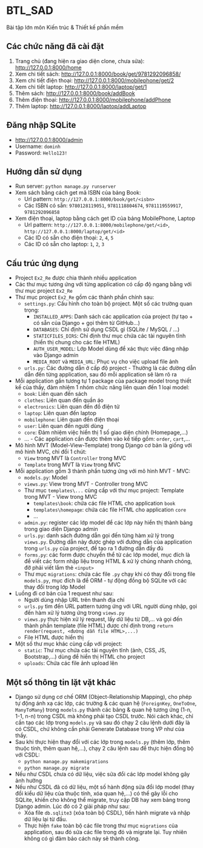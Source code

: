 BTL_SAD
========================

Bài tập lớn môn Kiến trúc &amp; Thiết kế phần mềm

Các chức năng đã cài đặt
--------

1. Trang chủ (đang hiện ra giao diện clone, chưa sửa): http://127.0.0.1:8000/home
2. Xem chi tiết sách: http://127.0.0.1:8000/book/get/9781292096858/
3. Xem chi tiết điện thoại: http://127.0.0.1:8000/mobilephone/get/2
4. Xem chi tiết laptop: http://127.0.0.1:8000/laptop/get/1
5. Thêm sách: http://127.0.0.1:8000/book/addBook
6. Thêm điện thoại: http://127.0.0.1:8000/mobilephone/addPhone
7. Thêm laptop: http://127.0.0.1:8000/laptop/addLaptop

Đăng nhập SQLite
---------

* http://127.0.0.1:8000/admin
* Username: `dominh` 
* Password: `Hello123!`

Hướng dẫn sử dụng
---------

* Run server: `python manage.py runserver`
* Xem sách bằng cách get mã ISBN của bảng Book:
  * Url pattern: `http://127.0.0.1:8000/book/get/<isbn>`
  * Các ISBN có sẵn: `9780128119051`, `9781118804674`, `9781119559917`, `9781292096858`
* Xem điện thoại, laptop bằng cách get ID của bảng MobilePhone, Laptop
  * Url pattern: `http://127.0.0.1:8000/mobilephone/get/<id>`, `http://127.0.0.1:8000/laptop/get/<id>`
  * Các ID có sẵn cho điện thoại: `2`, `4`, `5`
  * Các ID có sẵn cho laptop: `1`, `2`, `3`

Cấu trúc ứng dụng
----------

* Project `Ex2_Re` được chia thành nhiều application
* Các thư mục tương ứng với từng application có cấp độ ngang bằng với thư mục project `Ex2_Re`
* Thư mục project `Ex2_Re` gồm các thành phần chính sau:
  * `settings.py`: Cấu hình cho toàn bộ project. Một số các trường quan trọng:
    * `INSTALLED_APPS`: Danh sách các application của project (tự tạo + có sẵn của Django + gọi thêm từ GitHub...)
    * `DATABASES`: Chỉ định sử dụng CSDL gì (SQLite / MySQL / ...)
    * `STATICFILES_DIRS`: Chỉ định thư mục chứa các tài nguyên tĩnh (hiển thị chung cho các file HTML)
    * `AUTH_USER_MODEL`: Lớp Model dùng để xác thực việc đăng nhập vào Django admin
    * `MEDIA_ROOT` và `MEDIA_URL`: Phục vụ cho việc upload file ảnh
  * `urls.py`: Các đường dẫn ở cấp độ project - Thường là các đường dẫn dẫn đến từng application, sau đó mỗi application sẽ làm rõ ra
* Mỗi application gần tương tự 1 package của package model trong thiết kế của thầy, đảm nhiệm 1 nhóm chức năng liên quan đến 1 loại model:
  * `book`: Liên quan đến sách
  * `clothes`: Liên quan đến quần áo
  * `electronics`: Liên quan đến đồ điện tử
  * `laptop`: Liên quan đến laptop
  * `mobilephone`: Liên quan đến điện thoại
  * `user`: Liên quan đến người dùng
  * `core`: Đảm nhiệm việc hiển thị 1 số giao diện chính (Homepage,...)
  * ... - Các application cần được thêm vào kế tiếp gồm: `order`, `cart`,...
* Mô hình MVT (Model-View-Template) trong Django cơ bản là giống với mô hình MVC, chỉ đổi 1 chút:
  * `View` trong MVT là `Controller` trong MVC
  * `Template` trong MVT là `View` trong MVC
* Mỗi application gồm 3 thành phần tương ứng với mô hình MVT - MVC:
  * `models.py`: Model
  * `views.py`: View trong MVT - Controller trong MVC
  * Thư mục `templates\...` cùng cấp với thư mục project: Template trong MVT - View trong MVC
    * `templates\book`: chứa các file HTML cho application `book`
    * `templates\homepage`: chứa các file HTML cho application `core`
    * ...
  * `admin.py`: register các lớp model để các lớp này hiển thị thành bảng trong giao diện Django admin
  * `urls.py`: danh sách đường dẫn gọi đến từng hàm xử lý trong `views.py`. Đường dẫn này được ghép với đường dẫn của application trong `urls.py` của project, để tạo ra 1 đường dẫn đầy đủ
  * `forms.py`: các form được chuyển thể từ các lớp model, mục đích là để viết các form nhập liệu trong HTML & xử lý chúng nhanh chóng, đỡ phải viết lắm thẻ `<input>`
  * Thư mục `migrations`: chứa các file `.py` chạy khi có thay đổi trong file `models.py`, mục đích là để ORM - tự động đồng bộ SQLite với các thay đổi trong lớp Model
* Luồng đi cơ bản của 1 request như sau:
  * Người dùng nhập URL trên thanh địa chỉ
  * `urls.py` tìm đến URL pattern tương ứng với URL người dùng nhập, gọi đến hàm xử lý tương ứng trong `views.py`
  * `views.py` thực hiện xử lý request, lấy dữ liệu từ DB,... và gọi đến thành phần template (file HTML) được chỉ định trong `return render(request, <đường dẫn file HTML>,...)`
  * File HTML được hiển thị
* Một số thư mục khác cùng cấp với project:
  * `static`: Thư mục chứa các tài nguyên tĩnh (ảnh, CSS, JS, Bootstrap,...) dùng để hiển thị HTML cho project
  * `uploads`: Chứa các file ảnh upload lên

Một số thông tin lặt vặt khác
-------------

* Django sử dụng cơ chế ORM (Object-Relationship Mapping), cho phép tự động ánh xạ các lớp, các trường & các quan hệ (`ForeignKey`, `OneToOne`, `ManyToMany`) trong `models.py` thành các bảng & quan hệ tương ứng (1-n, 1-1, n-n) trong CSDL mà không phải tạo CSDL trước.
Nói cách khác, chỉ cần tạo các lớp trong `models.py` và sau đó chạy 2 câu lệnh dưới đây là có CSDL, chứ không cần phải Generate Database trong VP như của thầy.
* Sau khi thực hiện thay đổi với các lớp trong `models.py` (thêm lớp, thêm thuộc tính, thêm quan hệ,...), chạy 2 câu lệnh sau để thực hiện đồng bộ với CSDL:
  * `python manage.py makemigrations`
  * `python manage.py migrate`
* Nếu như CSDL chưa có dữ liệu, việc sửa đổi các lớp model không gây ảnh hưởng
* Nếu như CSDL đã có dữ liệu, một số hành động sửa đổi lớp model (thay đổi kiểu dữ liệu của thuộc tính, xóa quan hệ,...) có thể gây lỗi cho SQLite, khiến cho không thể migrate, truy cập DB hay xem bảng trong Django admin. Lúc đó có 2 giải pháp như sau:
  * Xóa file `db.sqlite3` (xóa toàn bộ CSDL), tiến hành migrate và nhập dữ liệu lại từ đầu.
  * Thực hiện `fake` toàn bộ các file trong thư mục `migrations` của application, sau đó sửa các file trong đó và migrate lại. Tuy nhiên không có gì đảm bảo cách này sẽ thành công.